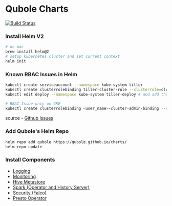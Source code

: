 # Qubole Charts

[![Build Status](https://cloud.drone.io/api/badges/qubole/charts/status.svg)](https://cloud.drone.io/qubole/charts)

### Install Helm V2
```bash
# on mac
brew install helm@2
# setup kubernetes cluster and set current context
helm init
```

### Known RBAC Issues in Helm
```bash
kubectl create serviceaccount --namespace kube-system tiller
kubectl create clusterrolebinding tiller-cluster-rule --clusterrole=cluster-admin --serviceaccount=kube-system:tiller
kubectl edit deploy --namespace kube-system tiller-deploy # and add the line serviceAccount: tiller to spec/template/spec

# RBAC Issue only on GKE
kubectl create clusterrolebinding <user_name>-cluster-admin-binding --clusterrole=cluster-admin --user=<user_email>
```
source - [Github Issues](https://github.com/helm/helm/issues/2224)

### Add Qubole's Helm Repo
```bash
helm repo add qubole https://qubole.github.io/charts/
helm repo update
```

### Install Components

* [Logging](docs/logging.md)
* [Monitoring](docs/monitoring.md)
* [Hive Metastore](docs/hive-metastore.md)
* [Spark (Operator and History Server)](docs/sparkoperator.md)
* [Security (Falco)](docs/security.md)
* [Presto Operator](docs/presto-operator.md)

